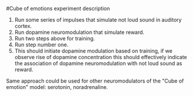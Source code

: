 #Cube of emotions experiment description

1. Run some series of impulses that simulate not loud sound in auditory cortex.
1. Run dopamine neuromodulation that simulate reward.
1. Run two steps above for training.
1. Run step number one.
1. This should initiate dopamine modulation based on training, if we observe rise of dopamine concentration this should effectively indicate the association of dopamine neuromodulation with not loud sound as reward.

Same approach could be used for other neuromodulators of the "Cube of emotion" model: serotonin, noradrenaline.

